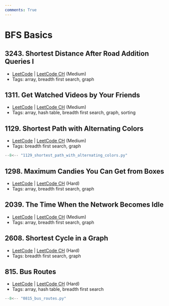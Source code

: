 ```yaml
---
comments: True
---
```


# BFS Basics

## 3243. Shortest Distance After Road Addition Queries I

-   [LeetCode](https://leetcode.com/problems/shortest-distance-after-road-addition-queries-i/) | [LeetCode CH](https://leetcode.cn/problems/shortest-distance-after-road-addition-queries-i/) (Medium)
-   Tags: array, breadth first search, graph


## 1311. Get Watched Videos by Your Friends

-   [LeetCode](https://leetcode.com/problems/get-watched-videos-by-your-friends/) | [LeetCode CH](https://leetcode.cn/problems/get-watched-videos-by-your-friends/) (Medium)
-   Tags: array, hash table, breadth first search, graph, sorting


## 1129. Shortest Path with Alternating Colors

-   [LeetCode](https://leetcode.com/problems/shortest-path-with-alternating-colors/) | [LeetCode CH](https://leetcode.cn/problems/shortest-path-with-alternating-colors/) (Medium)
-   Tags: breadth first search, graph

```python title="1129. Shortest Path with Alternating Colors"
--8<-- "1129_shortest_path_with_alternating_colors.py"
```

## 1298. Maximum Candies You Can Get from Boxes

-   [LeetCode](https://leetcode.com/problems/maximum-candies-you-can-get-from-boxes/) | [LeetCode CH](https://leetcode.cn/problems/maximum-candies-you-can-get-from-boxes/) (Hard)
-   Tags: array, breadth first search, graph


## 2039. The Time When the Network Becomes Idle

-   [LeetCode](https://leetcode.com/problems/the-time-when-the-network-becomes-idle/) | [LeetCode CH](https://leetcode.cn/problems/the-time-when-the-network-becomes-idle/) (Medium)
-   Tags: array, breadth first search, graph


## 2608. Shortest Cycle in a Graph

-   [LeetCode](https://leetcode.com/problems/shortest-cycle-in-a-graph/) | [LeetCode CH](https://leetcode.cn/problems/shortest-cycle-in-a-graph/) (Hard)
-   Tags: breadth first search, graph


## 815. Bus Routes

-   [LeetCode](https://leetcode.com/problems/bus-routes/) | [LeetCode CH](https://leetcode.cn/problems/bus-routes/) (Hard)
-   Tags: array, hash table, breadth first search

```python title="815. Bus Routes"
--8<-- "0815_bus_routes.py"
```
